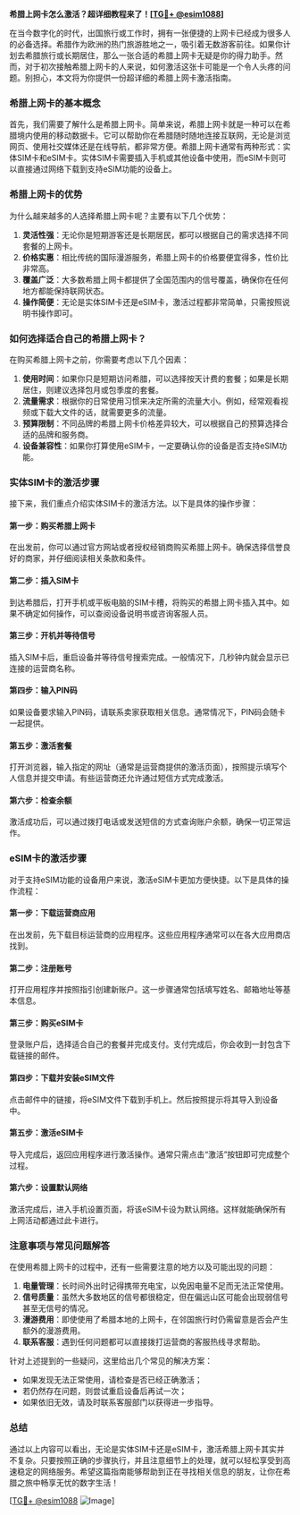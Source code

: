 **希腊上网卡怎么激活？超详细教程来了！[[TG💪+ @esim1088](https://t.me/s/esim1088)]**

在当今数字化的时代，出国旅行或工作时，拥有一张便捷的上网卡已经成为很多人的必备选择。希腊作为欧洲的热门旅游胜地之一，吸引着无数游客前往。如果你计划去希腊旅行或长期居住，那么一张合适的希腊上网卡无疑是你的得力助手。然而，对于初次接触希腊上网卡的人来说，如何激活这张卡可能是一个令人头疼的问题。别担心，本文将为你提供一份超详细的希腊上网卡激活指南。

### 希腊上网卡的基本概念

首先，我们需要了解什么是希腊上网卡。简单来说，希腊上网卡就是一种可以在希腊境内使用的移动数据卡。它可以帮助你在希腊随时随地连接互联网，无论是浏览网页、使用社交媒体还是在线导航，都非常方便。希腊上网卡通常有两种形式：实体SIM卡和eSIM卡。实体SIM卡需要插入手机或其他设备中使用，而eSIM卡则可以直接通过网络下载到支持eSIM功能的设备上。

### 希腊上网卡的优势

为什么越来越多的人选择希腊上网卡呢？主要有以下几个优势：

1. **灵活性强**：无论你是短期游客还是长期居民，都可以根据自己的需求选择不同套餐的上网卡。
2. **价格实惠**：相比传统的国际漫游服务，希腊上网卡的价格要便宜得多，性价比非常高。
3. **覆盖广泛**：大多数希腊上网卡都提供了全国范围内的信号覆盖，确保你在任何地方都能保持联网状态。
4. **操作简便**：无论是实体SIM卡还是eSIM卡，激活过程都非常简单，只需按照说明书操作即可。

### 如何选择适合自己的希腊上网卡？

在购买希腊上网卡之前，你需要考虑以下几个因素：

1. **使用时间**：如果你只是短期访问希腊，可以选择按天计费的套餐；如果是长期居住，则建议选择包月或包季度的套餐。
2. **流量需求**：根据你的日常使用习惯来决定所需的流量大小。例如，经常观看视频或下载大文件的话，就需要更多的流量。
3. **预算限制**：不同品牌的希腊上网卡价格差异较大，可以根据自己的预算选择合适的品牌和服务商。
4. **设备兼容性**：如果你打算使用eSIM卡，一定要确认你的设备是否支持eSIM功能。

### 实体SIM卡的激活步骤

接下来，我们重点介绍实体SIM卡的激活方法。以下是具体的操作步骤：

#### 第一步：购买希腊上网卡
在出发前，你可以通过官方网站或者授权经销商购买希腊上网卡。确保选择信誉良好的商家，并仔细阅读相关条款和条件。

#### 第二步：插入SIM卡
到达希腊后，打开手机或平板电脑的SIM卡槽，将购买的希腊上网卡插入其中。如果不确定如何操作，可以查阅设备说明书或咨询客服人员。

#### 第三步：开机并等待信号
插入SIM卡后，重启设备并等待信号搜索完成。一般情况下，几秒钟内就会显示已连接的运营商名称。

#### 第四步：输入PIN码
如果设备要求输入PIN码，请联系卖家获取相关信息。通常情况下，PIN码会随卡一起提供。

#### 第五步：激活套餐
打开浏览器，输入指定的网址（通常是运营商提供的激活页面），按照提示填写个人信息并提交申请。有些运营商还允许通过短信方式完成激活。

#### 第六步：检查余额
激活成功后，可以通过拨打电话或发送短信的方式查询账户余额，确保一切正常运作。

### eSIM卡的激活步骤

对于支持eSIM功能的设备用户来说，激活eSIM卡更加方便快捷。以下是具体的操作流程：

#### 第一步：下载运营商应用
在出发前，先下载目标运营商的应用程序。这些应用程序通常可以在各大应用商店找到。

#### 第二步：注册账号
打开应用程序并按照指引创建新账户。这一步骤通常包括填写姓名、邮箱地址等基本信息。

#### 第三步：购买eSIM卡
登录账户后，选择适合自己的套餐并完成支付。支付完成后，你会收到一封包含下载链接的邮件。

#### 第四步：下载并安装eSIM文件
点击邮件中的链接，将eSIM文件下载到手机上。然后按照提示将其导入到设备中。

#### 第五步：激活eSIM卡
导入完成后，返回应用程序进行激活操作。通常只需点击“激活”按钮即可完成整个过程。

#### 第六步：设置默认网络
激活完成后，进入手机设置页面，将该eSIM卡设为默认网络。这样就能确保所有上网活动都通过此卡进行。

### 注意事项与常见问题解答

在使用希腊上网卡的过程中，还有一些需要注意的地方以及可能出现的问题：

1. **电量管理**：长时间外出时记得携带充电宝，以免因电量不足而无法正常使用。
2. **信号质量**：虽然大多数地区的信号都很稳定，但在偏远山区可能会出现弱信号甚至无信号的情况。
3. **漫游费用**：即使使用了希腊本地的上网卡，在邻国旅行时仍需留意是否会产生额外的漫游费用。
4. **联系客服**：遇到任何问题都可以直接拨打运营商的客服热线寻求帮助。

针对上述提到的一些疑问，这里给出几个常见的解决方案：
- 如果发现无法正常使用，请检查是否已经正确激活；
- 若仍然存在问题，则尝试重启设备后再试一次；
- 如果依旧无效，请及时联系客服部门以获得进一步指导。

### 总结

通过以上内容可以看出，无论是实体SIM卡还是eSIM卡，激活希腊上网卡其实并不复杂。只要按照正确的步骤执行，并且注意细节上的处理，就可以轻松享受到高速稳定的网络服务。希望这篇指南能够帮助到正在寻找相关信息的朋友，让你在希腊之旅中畅享无忧的数字生活！

[[TG💪+ @esim1088](https://t.me/s/esim1088) ![Image](https://i.postimg.cc/4NQfJmqS/Snipaste-2025-05-13-00-14-12.png)]